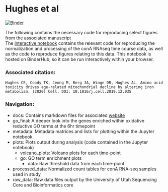 # Hughes et al

[![Binder](https://mybinder.org/badge_logo.svg)](https://mybinder.org/v2/gh/j-berg/hughes_rnaseq_2019/master)

The following contains the necessary code for reproducing select figures from the associated manuscript   
The [interactive notebook](https://mybinder.org/v2/gh/j-berg/hughes_rnaseq_2019/master) contains the relevant code for reproducing the normalization and processing of the conA RNAseq time course data, as well as the code to reproduce figures relating to this data. This notebook is hosted on BinderHub, so it can be run interactively within your browser.   

### Associated citation:
```
Hughes CE, Coody TK, Jeong M, Berg JA, Winge DR, Hughes AL. Amino acid toxicity drives age-related mitochondrial decline by altering iron metabolism. (2020) Cell. DOI: 10.1016/j.cell.2019.12.035
```

### Navigation:
- docs: Contains markdown files for associated [website](https://j-berg.github.io/hughes_rnaseq_2019/)
- go_final: A deeper look into the genes enriched within oxidative reductive GO terms at the 6hr timepoint
- metadata: Metadata matrices and lists for plotting within the Jupyter notebook
- plots: Plots output during analysis (code contained in the Jupyter notebook)
  - volcano_plots: Volcano plots for each time-point
  - go: GO term enrichment plots
    - data: Raw threshold data from each time-point
- processed_data: Normalized count tables for conA RNA-seq samples used in study
- raw_data: Raw data files output by the University of Utah Sequencing Core and Bioinformatics core

